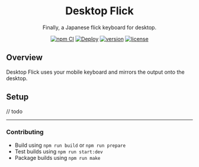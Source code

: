 <div align="center">
    <h1>Desktop Flick</h1>
    <p>Finally, a Japanese flick keyboard for desktop.</p>
    <a href="https://github.com/Katsute/DesktopFlick/actions/workflows/npm_ci.yml"><img src="https://github.com/Katsute/DesktopFlick/workflows/npm%20CI/badge.svg" title="npm CI"></a>
    <a href="https://github.com/Katsute/DesktopFlick/actions/workflows/deploy.yml"><img src="https://github.com/Katsute/DesktopFlick/workflows/Deploy/badge.svg" title="Deploy"></a>
    <a href="https://github.com/Katsute/DesktopFlick/releases"><img title="version" src="https://img.shields.io/github/v/release/Katsute/DesktopFlick"></a>
    <a href="https://github.com/Katsute/DesktopFlick/blob/main/LICENSE"><img title="license" src="https://img.shields.io/github/license/Katsute/DesktopFlick"></a>
    <br />
</div>

## Overview

Desktop Flick uses your mobile keyboard and mirrors the output onto the desktop.

## Setup

// todo

<hr>

### Contributing

- Build using `npm run build` or `npm run prepare`
- Test builds using `npm run start:dev`
- Package builds using `npm run make`